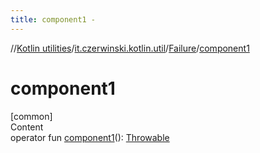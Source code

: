 ```yaml
---
title: component1 -
---
```

//[Kotlin utilities](../../index.html)/[it.czerwinski.kotlin.util](../index.html)/[Failure](index.html)/[component1](component1.html)



# component1  
[common]  
Content  
operator fun [component1](component1.html)(): [Throwable](https://kotlinlang.org/api/latest/jvm/stdlib/kotlin/-throwable/index.html)  



